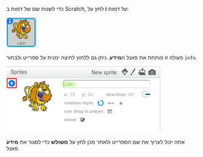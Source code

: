 כדי לשנות שם של דמות ב Scratch, לחץ על **i** על דמות:

![צילום מסך](images/rename-info.png)

פעולה זו פותחת את פאנל ה**מידע**. ניתן גם ללחוץ לחיצה ימנית על ספרייט ולבחור `info`.

![צילום מסך](images/rename-change.png)

אתה יכול לערוך את שם הספרייט ולאחר מכן לחץ על **משולש** כדי לסגור את **מידע** פאנל.